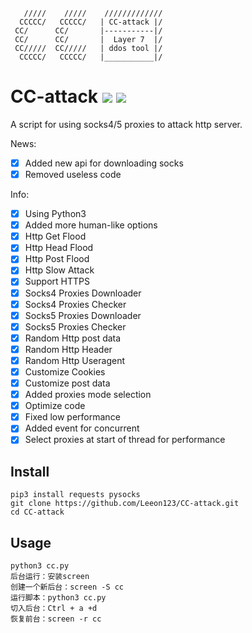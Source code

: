        /////    /////    /////////////
      CCCCC/   CCCCC/   | CC-attack |/
     CC/      CC/       |-----------|/ 
     CC/      CC/       |  Layer 7  |/ 
     CC/////  CC/////   | ddos tool |/ 
      CCCCC/   CCCCC/   |___________|/

# CC-attack ![](https://img.shields.io/badge/Version-3.4-brightgreen.svg) ![](https://img.shields.io/badge/license-GPLv2-blue.svg)
 A script for using socks4/5 proxies to attack http server.

 News:
- [x] Added new api for downloading socks
- [x] Removed useless code

 Info:
- [x] Using Python3
- [x] Added more human-like options
- [x] Http Get  Flood
- [x] Http Head Flood
- [x] Http Post Flood
- [x] Http Slow Attack
- [x] Support HTTPS
- [x] Socks4 Proxies Downloader
- [x] Socks4 Proxies Checker
- [x] Socks5 Proxies Downloader
- [x] Socks5 Proxies Checker
- [x] Random Http post data
- [x] Random Http Header
- [x] Random Http Useragent
- [x] Customize Cookies
- [x] Customize post data 
- [x] Added proxies mode selection
- [x] Optimize code
- [x] Fixed low performance
- [x] Added event for concurrent
- [x] Select proxies at start of thread for performance

## Install

    pip3 install requests pysocks
    git clone https://github.com/Leeon123/CC-attack.git
    cd CC-attack

## Usage

    python3 cc.py
    后台运行：安装screen
    创建一个新后台：screen -S cc
    运行脚本：python3 cc.py
    切入后台：Ctrl + a +d 
    恢复前台：screen -r cc
